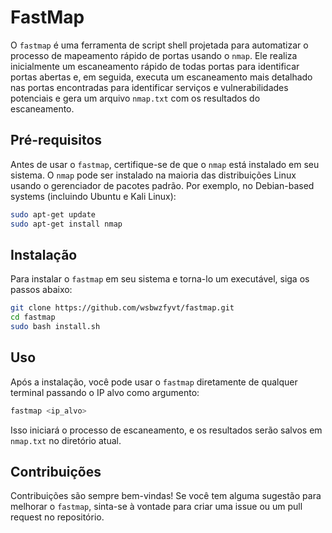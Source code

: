 # FastMap

O `fastmap` é uma ferramenta de script shell projetada para automatizar o processo de mapeamento rápido de portas usando o `nmap`. Ele realiza inicialmente um escaneamento rápido de todas portas para identificar portas abertas e, em seguida, executa um escaneamento mais detalhado nas portas encontradas para identificar serviços e vulnerabilidades potenciais e gera um arquivo `nmap.txt` com os resultados do escaneamento.

## Pré-requisitos

Antes de usar o `fastmap`, certifique-se de que o `nmap` está instalado em seu sistema. O `nmap` pode ser instalado na maioria das distribuições Linux usando o gerenciador de pacotes padrão. Por exemplo, no Debian-based systems (incluindo Ubuntu e Kali Linux):

```bash
sudo apt-get update
sudo apt-get install nmap
```

## Instalação

Para instalar o `fastmap` em seu sistema e torna-lo um executável, siga os passos abaixo:

```bash
git clone https://github.com/wsbwzfyvt/fastmap.git
cd fastmap
sudo bash install.sh
```

## Uso

Após a instalação, você pode usar o `fastmap` diretamente de qualquer terminal passando o IP alvo como argumento:

```bash
fastmap <ip_alvo>
```

Isso iniciará o processo de escaneamento, e os resultados serão salvos em `nmap.txt` no diretório atual.

## Contribuições

Contribuições são sempre bem-vindas! Se você tem alguma sugestão para melhorar o `fastmap`, sinta-se à vontade para criar uma issue ou um pull request no repositório.

